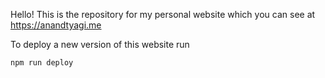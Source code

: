Hello! This is the repository for my personal website which you can see at https://anandtyagi.me

To deploy a new version of this website run

`npm run deploy`
